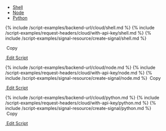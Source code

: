<!-- Nav tabs -->
<ul class="nav nav-tabs code-nav-tabs" role="tablist">
  <li class="nav-item">
    <a class="nav-link shell-language active" id="create-signal-shell-cloud-tab" data-toggle="tab" href="#create-signal-shell-cloud" role="tab" aria-controls="create-signal-shell-cloud" aria-selected="true">Shell</a>
  </li>
  <li class="nav-item">
    <a class="nav-link node-language" id="create-signal-node-cloud-tab" data-toggle="tab" href="#create-signal-node-cloud" role="tab" aria-controls="create-signal-node-cloud" aria-selected="false">Node</a>
  </li>
  <li class="nav-item">
    <a class="nav-link python-language" id="create-signal-python-cloud-tab" data-toggle="tab" href="#create-signal-python-cloud" role="tab" aria-controls="create-signal-python-cloud" aria-selected="false">Python</a>
  </li>
</ul>

<!-- Tab panes -->
<div class="tab-content">

<!-- shell code -->
<div class="code tab-pane active" id="create-signal-shell-cloud" role="tabpanel" aria-labelledby="create-signal-shell-cloud-tab" markdown="1">
{% include /script-examples/backend-url/cloud/shell.md %}
{% include /script-examples/request-headers/cloud/with-api-key/shell.md %}
{% include /script-examples/signal-resource/create-signal/shell.md %}

<!-- copy button -->
<a class="btn btn-sm copy-action" data-toggle="tooltip" data-placement="top" title="copy" onclick="copyToClipBoard('create-signal-shell-cloud')"><i class="fa fa-copy"></i>&nbsp;Copy</a>

<!-- edit button -->
<a class="btn btn-sm edit-action"  href="https://github.com/DasKeyboard/Daskeyboard.io/blob/master/_includes/script-examples/signal-resource/create-signal/shell.md"><i class="fa fa-pencil"></i>&nbsp;Edit Script</a>
</div>

<!-- Node code -->
<div class="code tab-pane" id="create-signal-node-cloud" role="tabpanel" aria-labelledby="create-signal-node-cloud-tab" markdown="1">
{% include /script-examples/backend-url/cloud/node.md %}
{% include /script-examples/request-headers/cloud/with-api-key/node.md %}
{% include /script-examples/signal-resource/create-signal/node.md %}
<!-- copy button -->
<a class="btn btn-sm copy-action" data-toggle="tooltip" data-placement="top" title="copy" onclick="copyToClipBoard('create-signal-node-cloud')"><i class="fa fa-copy"></i>&nbsp;Copy</a>

<!-- edit button -->
<a class="btn btn-sm edit-action"  href="https://github.com/DasKeyboard/Daskeyboard.io/blob/master/_includes/script-examples/signal-resource/create-signal/node.md"><i class="fa fa-pencil"></i>&nbsp;Edit Script</a>
</div>


<!-- Python code -->
<div class="code tab-pane" id="create-signal-python-cloud" role="tabpanel" aria-labelledby="create-signal-python-cloud-tab" markdown="1">
{% include /script-examples/backend-url/cloud/python.md %}
{% include /script-examples/request-headers/cloud/with-api-key/python.md %}
{% include /script-examples/signal-resource/create-signal/python.md %}
<!-- copy button -->
<a class="btn btn-sm copy-action" data-toggle="tooltip" data-placement="top" title="copy" onclick="copyToClipBoard('create-signal-python-cloud')"><i class="fa fa-copy"></i>&nbsp;Copy</a>

<!-- edit button -->
<a class="btn btn-sm edit-action"  href="https://github.com/DasKeyboard/Daskeyboard.io/blob/master/_includes/script-examples/signal-resource/create-signal/python.md"><i class="fa fa-pencil"></i>&nbsp;Edit Script</a>
</div>
</div>